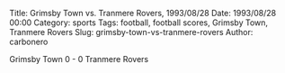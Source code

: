 Title: Grimsby Town vs. Tranmere Rovers, 1993/08/28
Date: 1993/08/28 00:00
Category: sports
Tags: football, football scores, Grimsby Town, Tranmere Rovers
Slug: grimsby-town-vs-tranmere-rovers
Author: carbonero


Grimsby Town 0 - 0 Tranmere Rovers
